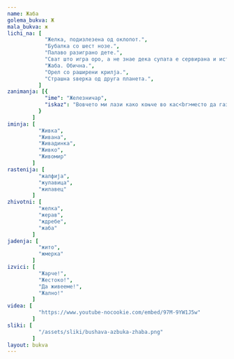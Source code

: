 ```yaml
---
name: Жаба
golema_bukva: Ж
mala_bukva: ж
lichi_na: [
            "Желка, подизлезена од оклопот.",
            "Бубалка со шест нозе.",
            "Палаво разиграно дете.",
            "Сват што игра оро, а не знае дека супата е сервирана и истината.",
            "Жаба. Обична.",
            "Орел со раширени крилја.",
            "Страшна ѕверка од друга планета.",
          ]
zanimanja: [{
            "ime": "Железничар",
            "iskaz": "Вовчето ми лази како коњче во кас<br>место да гази по двесте на час."
          }
        ]
iminja: [
          "Живка",
          "Живана",
          "Живадинка",
          "Живко",
          "Живомир"
        ]
rastenija: [
          "жалфија",
          "жулавица",
          "жилавец"
        ]
zhivotni: [
          "желка",
          "жерав",
          "ждребе",
          "жаба"
        ]
jadenja: [
          "жито",
          "жмерка"
        ]
izvici: [
          "Жарче!",
          "Жестоко!",
          "Да живееме!",
          "Жално!"
        ]
videa: [
          "https://www.youtube-nocookie.com/embed/97M-9YW1J5w"
        ]
sliki: [
          "/assets/sliki/bushava-azbuka-zhaba.png"
        ]
layout: bukva
---
```

